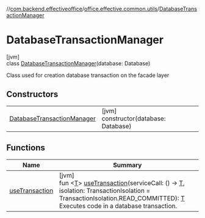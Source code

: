 //[com.backend.effectiveoffice](IdeaProjects/labs-office-elevator/effectiveOfficeBackend/documentation/gfm/index.md)/[office.effective.common.utils](IdeaProjects/labs-office-elevator/effectiveOfficeBackend/documentation/gfm/com.backend.effectiveoffice/office.effective.common.utils/index.md)/[DatabaseTransactionManager](IdeaProjects/labs-office-elevator/effectiveOfficeBackend/documentation/gfm/com.backend.effectiveoffice/office.effective.common.utils/-database-transaction-manager/index.md)

# DatabaseTransactionManager

[jvm]\
class [DatabaseTransactionManager](IdeaProjects/labs-office-elevator/effectiveOfficeBackend/documentation/gfm/com.backend.effectiveoffice/office.effective.common.utils/-database-transaction-manager/index.md)(database: Database)

Class used for creation database transaction on the facade layer

## Constructors

| | |
|---|---|
| [DatabaseTransactionManager](IdeaProjects/labs-office-elevator/effectiveOfficeBackend/documentation/gfm/com.backend.effectiveoffice/office.effective.common.utils/-database-transaction-manager/-database-transaction-manager.md) | [jvm]<br>constructor(database: Database) |

## Functions

| Name | Summary |
|---|---|
| [useTransaction](IdeaProjects/labs-office-elevator/effectiveOfficeBackend/documentation/gfm/com.backend.effectiveoffice/office.effective.common.utils/-database-transaction-manager/use-transaction.md) | [jvm]<br>fun &lt;[T](IdeaProjects/labs-office-elevator/effectiveOfficeBackend/documentation/gfm/com.backend.effectiveoffice/office.effective.common.utils/-database-transaction-manager/use-transaction.md)&gt; [useTransaction](IdeaProjects/labs-office-elevator/effectiveOfficeBackend/documentation/gfm/com.backend.effectiveoffice/office.effective.common.utils/-database-transaction-manager/use-transaction.md)(serviceCall: () -&gt; [T](IdeaProjects/labs-office-elevator/effectiveOfficeBackend/documentation/gfm/com.backend.effectiveoffice/office.effective.common.utils/-database-transaction-manager/use-transaction.md), isolation: TransactionIsolation = TransactionIsolation.READ_COMMITTED): [T](IdeaProjects/labs-office-elevator/effectiveOfficeBackend/documentation/gfm/com.backend.effectiveoffice/office.effective.common.utils/-database-transaction-manager/use-transaction.md)<br>Executes code in a database transaction. |
